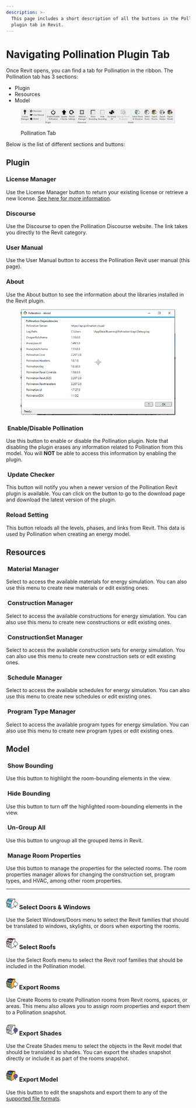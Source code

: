 ```yaml
---
description: >-
  This page includes a short description of all the buttons in the Pollination
  plugin tab in Revit.
---
```


# Navigating Pollination Plugin Tab

Once Revit opens, you can find a tab for Pollination in the ribbon. The Pollination tab has 3 sections:&#x20;

* Plugin
* Resources
* Model

<figure><img src="../../.gitbook/assets/image (47).png" alt=""><figcaption><p>Pollination Tab</p></figcaption></figure>

Below is the list of different sections and buttons:

## Plugin

### <img src="../../.gitbook/assets/licenseManager.png" alt="" data-size="line">License Manager

Use the License Manager button to return your existing license or retrieve a new license. [See here for more information](managing-pollination-revit-license.md).

### Discourse

Use the Discourse to open the Pollination Discourse website. The link takes you directly to the Revit category.

### User Manual

Use the User Manual button to access the Pollination Revit user manual (this page).

### About

Use the About button to see the information about the libraries installed in the Revit plugin.

<figure><img src="../../.gitbook/assets/image (1) (1) (1).png" alt=""><figcaption></figcaption></figure>

### <img src="../../.gitbook/assets/managePollination.png" alt="" data-size="line"> Enable/Disable Pollination

Use this button to enable or disable the Pollination plugin. Note that disabling the plugin erases any information related to Pollination from this model. You will **NOT** be able to access this information by enabling the plugin.

### <img src="../../.gitbook/assets/updateChecker.png" alt="" data-size="line"> Update Checker

This button will notify you when a newer version of the Pollination Revit plugin is available. You can click on the button to go to the download page and download the latest version of the plugin.

### Reload Setting

This button reloads all the levels, phases, and links from Revit. This data is used by Pollination when creating an energy model.

## Resources

### <img src="../../.gitbook/assets/materialManager.png" alt="" data-size="line"> Material Manager

Select to access the available materials for energy simulation. You can also use this menu to create new materials or edit existing ones.

### <img src="../../.gitbook/assets/constructionManager.png" alt="" data-size="line"> Construction Manager

Select to access the available constructions for energy simulation. You can also use this menu to create new constructions or edit existing ones.

### <img src="../../.gitbook/assets/constructionSetManager.png" alt="" data-size="line"> ConstructionSet Manager

Select to access the available construction sets for energy simulation. You can also use this menu to create new construction sets or edit existing ones.

### <img src="../../.gitbook/assets/scheduleManager.png" alt="" data-size="line"> Schedule Manager

Select to access the available schedules for energy simulation. You can also use this menu to create new schedules or edit existing ones.

### <img src="../../.gitbook/assets/programTypeManager.png" alt="" data-size="line"> Program Type Manager

Select to access the available program types for energy simulation. You can also use this menu to create new program types or edit existing ones.

## Model

### <img src="../../.gitbook/assets/showBounding.png" alt="" data-size="line"> Show Bounding

Use this button to highlight the room-bounding elements in the view.

### <img src="../../.gitbook/assets/hideBounding.png" alt="" data-size="line"> Hide Bounding

Use this button to turn off the highlighted room-bounding elements in the view.

### <img src="../../.gitbook/assets/ungroupAll.png" alt="" data-size="line"> Un-Group All

Use this button to ungroup all the grouped items in Revit.

### <img src="../../.gitbook/assets/editProperties.png" alt="" data-size="line"> Manage Room Properties

Use this button to manage the properties for the selected rooms. The room properties manager allows for changing the construction set, program types, and HVAC, among other room properties.

***

### ![](../../.gitbook/assets/selectDoorsWindows.png) Select Doors & Windows

Use the Select Windows/Doors menu to select the Revit families that should be translated to windows, skylights, or doors when exporting the rooms.

### ![](../../.gitbook/assets/selectRoofs.png) Select Roofs

Use the Select Roofs menu to select the Revit roof families that should be included in the Pollination model.

### ![](../../.gitbook/assets/exportRooms.png) Export Rooms

Use Create Rooms to create Pollination rooms from Revit rooms, spaces, or areas. This menu also allows you to assign room properties and export them to a Pollination snapshot.

### ![](../../.gitbook/assets/exportShades.png) Export Shades

Use the Create Shades menu to select the objects in the Revit model that should be translated to shades. You can export the shades snapshot directly or include it as part of the rooms snapshot.

### ![](../../.gitbook/assets/exportModel.png) Export Model

Use this button to edit the snapshots and export them to any of the [supported file formats](../../model-editor/supported-file-formats/export.md).
